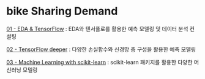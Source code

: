 # bike Sharing Demand

[01 - EDA & TensorFlow](https://github.com/todagi/BigData_Science_Analysis-Bike_Sharing_Demand-in_kaggle-/blob/master/Bike%20Sharing%20Demand%2001%20-%20EDA%20%26%20TensorFlow.ipynb) : EDA와 텐서플로를 활용한 예측 모델링 및 데이터 분석 컨설팅

[02 - TensorFlow deeper](https://github.com/todagi/DataScience_with_Kaggle/blob/master/Bike%20Sharing%20Demand/Bike%20Sharing%20Demand%2002%20-%20TensorFlow%20deeper.ipynb) : 다양한 손실함수와 신경망 층 구성을 활용한 예측 모델링

[03 - Machine Learning with scikit-learn](https://github.com/todagi/DataScience_with_Kaggle/blob/master/Bike%20Sharing%20Demand/Bike%20Sharing%20Demand%2003%20-%20Machine%20Learning%20with%20scikit-learn.ipynb) :  scikit-learn 패키지를 활용한 다양한 머신러닝 모델링
